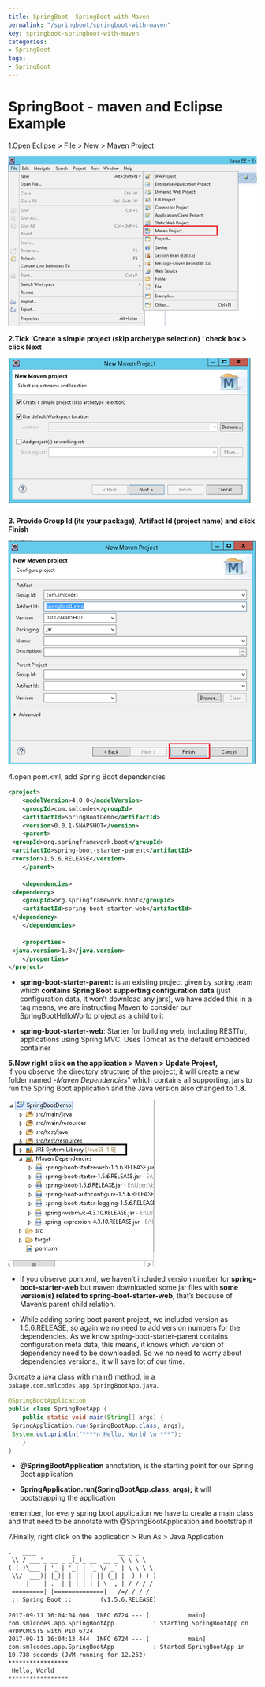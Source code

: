 ```yaml
---
title: SpringBoot- SpringBoot with Maven
permalink: "/springboot/springboot-with-maven"
key: springboot-springboot-with-maven
categories:
- SpringBoot
tags:
- SpringBoot
---
```


SpringBoot - maven and Eclipse Example
===========================================

1.Open Eclipse > File > New > Maven Project

![E:\\Users\\satyacodes\\Pictures\\12.png](media/517f674dd7c25f36ca319e2b1370cdbb.png)

**2.Tick ‘Create a simple project (skip archetype selection) ‘ check box >
click Next**

![E:\\Users\\satyacodes\\Pictures\\12.png](media/77825bc3527356de84661a31a504b4f9.png)

**3. Provide Group Id (its your package), Artifact Id (project name) and click
Finish**

![E:\\Users\\satyacodes\\Pictures\\12.png](media/1c8f32e13792bc0a284ce707fef30df7.png)

4.open pom.xml, add Spring Boot dependencies
```xml
<project>
	<modelVersion>4.0.0</modelVersion>
	<groupId>com.smlcodes</groupId>
	<artifactId>SpringBootDemo</artifactId>
	<version>0.0.1-SNAPSHOT</version>
	<parent>
 <groupId>org.springframework.boot</groupId>
 <artifactId>spring-boot-starter-parent</artifactId>
 <version>1.5.6.RELEASE</version>
	</parent>

	<dependencies>
 <dependency>
 	<groupId>org.springframework.boot</groupId>
 	<artifactId>spring-boot-starter-web</artifactId>
 </dependency>
	</dependencies>

	<properties>
 <java.version>1.8</java.version>
	</properties>
</project>
```

-   **spring-boot-starter-parent:** is an existing project given by spring team
    which **contains Spring Boot supporting configuration data** (just
    configuration data, it won’t download any jars), we have added this in a
    **<parent>** tag means, we are instructing Maven to consider
    our SpringBootHelloWorld project as a child to it

-   **spring-boot-starter-web**: Starter for building web, including RESTful,
    applications using Spring MVC. Uses Tomcat as the default embedded container

**5.Now right click on the application > Maven > Update Project,**  
if you observe the directory structure of the project, it will create a new
folder named -*Maven Dependencies*" which contains all supporting. jars to run
the Spring Boot application and the Java version also changed to **1.8.**

![](media/82b00e5f3d78f984bb33bd3a18d97582.png)


-   if you observe pom.xml, we haven’t included version number for
    **spring-boot-starter-web** but maven downloaded some jar files with **some
    version(s) related to spring-boot-starter-web**, that’s because of Maven’s
    parent child relation.

-   While adding spring boot parent project, we included version as
    1.5.6.RELEASE, so again we no need to add version numbers for the
    dependencies.  As we know spring-boot-starter-parent contains configuration
    meta data, this means, it knows which version of dependency need to be
    downloaded.  So we no need to worry about dependencies versions., it
    will save lot of our time.



6.create a java class with main() method, in a `pakage.com.smlcodes.app.SpringBootApp.java`.
```java
@SpringBootApplication
public class SpringBootApp {
	public static void main(String[] args) {
 SpringApplication.run(SpringBootApp.class, args);
 System.out.println("****n Hello, World \n ***");
	}
}
```



-   **@SpringBootApplication** annotation, is the starting point for our Spring
    Boot application

-   **SpringApplication.run(SpringBootApp.class, args);** it will bootstrapping
    the application

remember, for every spring boot application we have to create a main class and
that need to be annotate with @SpringBootApplication and bootstrap it 



7.Finally, right click on the application > Run As > Java Application
```dos
.   ____          _            __ _ _
 \\ / ___'_ __ _ _(_)_ __  __ _ \ \ \ \
( ( )\___ | '_ | '_| | '_ \/ _` | \ \ \ \
 \\/  ___)| |_)| | | | | || (_| |  ) ) ) )
  '  |____| .__|_| |_|_| |_\__, | / / / /
 =========|_|==============|___/=/_/_/_/
 :: Spring Boot ::        (v1.5.6.RELEASE)

2017-09-11 16:04:04.006  INFO 6724 --- [           main] com.smlcodes.app.SpringBootApp           : Starting SpringBootApp on HYDPCMCSTS with PID 6724 
2017-09-11 16:04:13.444  INFO 6724 --- [           main] com.smlcodes.app.SpringBootApp           : Started SpringBootApp in 10.738 seconds (JVM running for 12.252)
*****************
 Hello, World 
*****************
```
